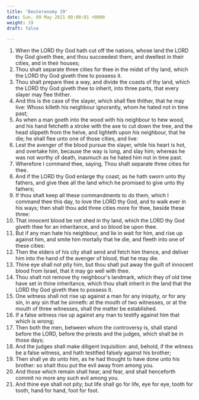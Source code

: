 ```yaml
---
title: 'Deuteronomy 19'
date: Sun, 09 May 2021 00:00:01 +0000
weight: 19
draft: false
  
---
```


1. When the LORD thy God hath cut off the nations, whose land the LORD thy God giveth thee, and thou succeedest them, and dwellest in their cities, and in their houses;
2. Thou shalt separate three cities for thee in the midst of thy land, which the LORD thy God giveth thee to possess it.
3. Thou shalt prepare thee a way, and divide the coasts of thy land, which the LORD thy God giveth thee to inherit, into three parts, that every slayer may flee thither.
4. And this is the case of the slayer, which shall flee thither, that he may live: Whoso killeth his neighbour ignorantly, whom he hated not in time past;
5. As when a man goeth into the wood with his neighbour to hew wood, and his hand fetcheth a stroke with the axe to cut down the tree, and the head slippeth from the helve, and lighteth upon his neighbour, that he die; he shall flee unto one of those cities, and live:
6. Lest the avenger of the blood pursue the slayer, while his heart is hot, and overtake him, because the way is long, and slay him; whereas he was not worthy of death, inasmuch as he hated him not in time past.
7. Wherefore I command thee, saying, Thou shalt separate three cities for thee.
8. And if the LORD thy God enlarge thy coast, as he hath sworn unto thy fathers, and give thee all the land which he promised to give unto thy fathers;
9. If thou shalt keep all these commandments to do them, which I command thee this day, to love the LORD thy God, and to walk ever in his ways; then shalt thou add three cities more for thee, beside these three:
10. That innocent blood be not shed in thy land, which the LORD thy God giveth thee for an inheritance, and so blood be upon thee.
11. But if any man hate his neighbour, and lie in wait for him, and rise up against him, and smite him mortally that he die, and fleeth into one of these cities:
12. Then the elders of his city shall send and fetch him thence, and deliver him into the hand of the avenger of blood, that he may die.
13. Thine eye shall not pity him, but thou shalt put away the guilt of innocent blood from Israel, that it may go well with thee.
14. Thou shalt not remove thy neighbour's landmark, which they of old time have set in thine inheritance, which thou shalt inherit in the land that the LORD thy God giveth thee to possess it.
15. One witness shall not rise up against a man for any iniquity, or for any sin, in any sin that he sinneth: at the mouth of two witnesses, or at the mouth of three witnesses, shall the matter be established.
16. If a false witness rise up against any man to testify against him that which is wrong;
17. Then both the men, between whom the controversy is, shall stand before the LORD, before the priests and the judges, which shall be in those days;
18. And the judges shall make diligent inquisition: and, behold, if the witness be a false witness, and hath testified falsely against his brother;
19. Then shall ye do unto him, as he had thought to have done unto his brother: so shalt thou put the evil away from among you.
20. And those which remain shall hear, and fear, and shall henceforth commit no more any such evil among you.
21. And thine eye shall not pity; but life shall go for life, eye for eye, tooth for tooth, hand for hand, foot for foot.
